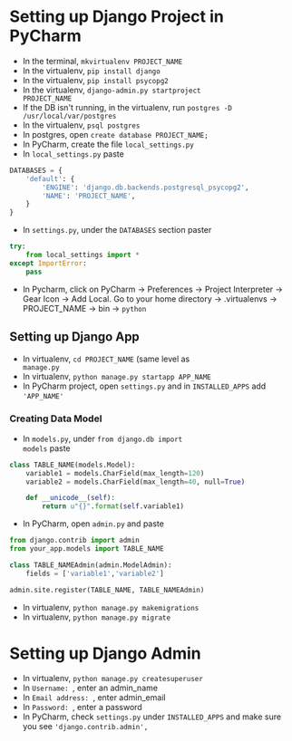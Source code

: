 # Setting up Django Project in PyCharm

* In the terminal, <code>mkvirtualenv PROJECT_NAME</code>
* In the virtualenv, <code>pip install django</code>
* In the virtualenv, <code>pip install psycopg2</code>
* In the virtualenv, <code>django-admin.py startproject PROJECT_NAME</code>
* If the DB isn't running, in the virtualenv, run <code>postgres -D /usr/local/var/postgres</code>
* In the virtualenv,  <code>psql postgres</code>
* In postgres, open <code>create database PROJECT_NAME;</code>
* In PyCharm, create the file <code>local_settings.py</code>
* In <code>local_settings.py</code> paste
````Python
DATABASES = {
    'default': {
        'ENGINE': 'django.db.backends.postgresql_psycopg2',
        'NAME': 'PROJECT_NAME',
    }
}
````
* In <code>settings.py</code>, under the <code>DATABASES</code> section paster
````Python
try:
    from local_settings import *
except ImportError:
    pass
````
* In Pycharm, click on PyCharm -> Preferences -> Project Interpreter -> Gear Icon -> Add Local. Go to your home directory -> .virtualenvs -> PROJECT_NAME -> bin -> <code>python</code>

## Setting up Django App
* In virtualenv, <code>cd PROJECT_NAME</code> (same level as <code> manage.py</code>
* In virtualenv, <code>python manage.py startapp APP_NAME</code>
* In PyCharm project, open <code>settings.py</code> and in <code>INSTALLED_APPS</code> add <code>'APP_NAME'</code>

### Creating Data Model
* In <code>models.py</code>, under <code>from django.db import models</code> paste
````Python
class TABLE_NAME(models.Model):
    variable1 = models.CharField(max_length=120)
    variable2 = models.CharField(max_length=40, null=True)

    def __unicode__(self):
        return u"{}".format(self.variable1)
````

* In PyCharm, open <code>admin.py</code> and paste 
````Python
from django.contrib import admin
from your_app.models import TABLE_NAME

class TABLE_NAMEAdmin(admin.ModelAdmin):
    fields = ['variable1','variable2']

admin.site.register(TABLE_NAME, TABLE_NAMEAdmin)
````

* In virtualenv, <code>python manage.py makemigrations</code>
* In virtualenv, <code>python manage.py migrate</code>

# Setting up Django Admin
* In virtualenv, <code>python manage.py createsuperuser</code>
* In <code>Username: </code>, enter an admin_name
* In <code>Email address: </code>, enter admin_email
* In <code>Password: </code>, enter a password
* In PyCharm, check <code>settings.py</code> under <code>INSTALLED_APPS</code> and make sure you see <code>'django.contrib.admin',</code>
